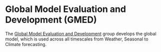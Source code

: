 # Global Model Evaluation and Development (GMED)

The [Global Model Evaluation and Development](https://code.metoffice.gov.uk/trac/gmed) group develops the global model, which is used across all timescales from Weather, Seasonal to Climate forecasting.
